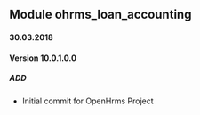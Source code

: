 ## Module ohrms_loan_accounting

#### 30.03.2018
#### Version 10.0.1.0.0
##### ADD
- Initial commit for OpenHrms Project
